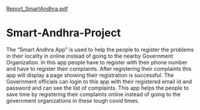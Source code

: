 [Report_SmartAndhra.pdf](https://github.com/Thanuja123-git/Smart-Andhra-Project/files/7383087/Report_SmartAndhra.pdf)
# Smart-Andhra-Project
The “Smart Andhra App” is used to help the people to register the problems in 
their locality in online instead of going to the nearby Government Organization. 
In this app people have to register with their phone number and have to register 
their complaints. After registering their complaints this app will display a page 
showing their registration is successful. 
The Government officials can login to this app with their registered email id and 
password and can see the list of complaints.
This app helps the people to save time by registering their complaints online 
instead of going to the government organizations in these tough covid times. 
